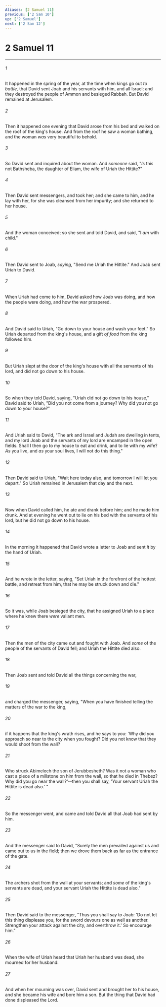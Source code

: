 ```yaml
---
Aliases: [2 Samuel 11]
previous: ['2 Sam 10']
up: ['2 Samuel']
next: ['2 Sam 12']
---
```

# 2 Samuel 11

***


###### 1 
It happened in the spring of the year, at the time when kings go out _to battle,_ that David sent Joab and his servants with him, and all Israel; and they destroyed the people of Ammon and besieged Rabbah. But David remained at Jerusalem. 

###### 2 
Then it happened one evening that David arose from his bed and walked on the roof of the king's house. And from the roof he saw a woman bathing, and the woman _was_ very beautiful to behold. 

###### 3 
So David sent and inquired about the woman. And _someone_ said, "_Is_ this not Bathsheba, the daughter of Eliam, the wife of Uriah the Hittite?" 

###### 4 
Then David sent messengers, and took her; and she came to him, and he lay with her, for she was cleansed from her impurity; and she returned to her house. 

###### 5 
And the woman conceived; so she sent and told David, and said, "I _am_ with child." 

###### 6 
Then David sent to Joab, _saying,_ "Send me Uriah the Hittite." And Joab sent Uriah to David. 

###### 7 
When Uriah had come to him, David asked how Joab was doing, and how the people were doing, and how the war prospered. 

###### 8 
And David said to Uriah, "Go down to your house and wash your feet." So Uriah departed from the king's house, and a gift _of food_ from the king followed him. 

###### 9 
But Uriah slept at the door of the king's house with all the servants of his lord, and did not go down to his house. 

###### 10 
So when they told David, saying, "Uriah did not go down to his house," David said to Uriah, "Did you not come from a journey? Why did you not go down to your house?" 

###### 11 
And Uriah said to David, "The ark and Israel and Judah are dwelling in tents, and my lord Joab and the servants of my lord are encamped in the open fields. Shall I then go to my house to eat and drink, and to lie with my wife? _As_ you live, and _as_ your soul lives, I will not do this thing." 

###### 12 
Then David said to Uriah, "Wait here today also, and tomorrow I will let you depart." So Uriah remained in Jerusalem that day and the next. 

###### 13 
Now when David called him, he ate and drank before him; and he made him drunk. And at evening he went out to lie on his bed with the servants of his lord, but he did not go down to his house. 

###### 14 
In the morning it happened that David wrote a letter to Joab and sent _it_ by the hand of Uriah. 

###### 15 
And he wrote in the letter, saying, "Set Uriah in the forefront of the hottest battle, and retreat from him, that he may be struck down and die." 

###### 16 
So it was, while Joab besieged the city, that he assigned Uriah to a place where he knew there _were_ valiant men. 

###### 17 
Then the men of the city came out and fought with Joab. And _some_ of the people of the servants of David fell; and Uriah the Hittite died also. 

###### 18 
Then Joab sent and told David all the things concerning the war, 

###### 19 
and charged the messenger, saying, "When you have finished telling the matters of the war to the king, 

###### 20 
if it happens that the king's wrath rises, and he says to you: 'Why did you approach so near to the city when you fought? Did you not know that they would shoot from the wall? 

###### 21 
Who struck Abimelech the son of Jerubbesheth? Was it not a woman who cast a piece of a millstone on him from the wall, so that he died in Thebez? Why did you go near the wall?'--then you shall say, 'Your servant Uriah the Hittite is dead also.' " 

###### 22 
So the messenger went, and came and told David all that Joab had sent by him. 

###### 23 
And the messenger said to David, "Surely the men prevailed against us and came out to us in the field; then we drove them back as far as the entrance of the gate. 

###### 24 
The archers shot from the wall at your servants; and _some_ of the king's servants are dead, and your servant Uriah the Hittite is dead also." 

###### 25 
Then David said to the messenger, "Thus you shall say to Joab: 'Do not let this thing displease you, for the sword devours one as well as another. Strengthen your attack against the city, and overthrow it.' So encourage him." 

###### 26 
When the wife of Uriah heard that Uriah her husband was dead, she mourned for her husband. 

###### 27 
And when her mourning was over, David sent and brought her to his house, and she became his wife and bore him a son. But the thing that David had done displeased the Lord.
